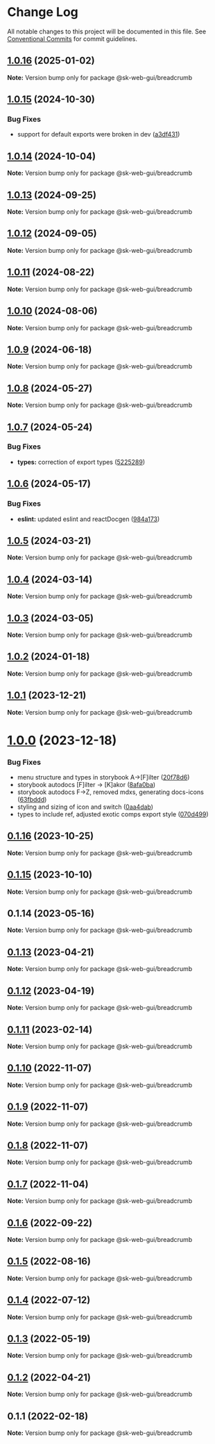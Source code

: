 # Change Log

All notable changes to this project will be documented in this file.
See [Conventional Commits](https://conventionalcommits.org) for commit guidelines.

## [1.0.16](https://github.com/Sundsvallskommun/web-shared-components/compare/@sk-web-gui/breadcrumb@1.0.15...@sk-web-gui/breadcrumb@1.0.16) (2025-01-02)

**Note:** Version bump only for package @sk-web-gui/breadcrumb

## [1.0.15](https://github.com/Sundsvallskommun/web-shared-components/compare/@sk-web-gui/breadcrumb@1.0.14...@sk-web-gui/breadcrumb@1.0.15) (2024-10-30)

### Bug Fixes

- support for default exports were broken in dev ([a3df431](https://github.com/Sundsvallskommun/web-shared-components/commit/a3df431658d2e7650bd14b94ca18af797065bea3))

## [1.0.14](https://github.com/Sundsvallskommun/web-shared-components/compare/@sk-web-gui/breadcrumb@1.0.13...@sk-web-gui/breadcrumb@1.0.14) (2024-10-04)

**Note:** Version bump only for package @sk-web-gui/breadcrumb

## [1.0.13](https://github.com/Sundsvallskommun/web-shared-components/compare/@sk-web-gui/breadcrumb@1.0.12...@sk-web-gui/breadcrumb@1.0.13) (2024-09-25)

**Note:** Version bump only for package @sk-web-gui/breadcrumb

## [1.0.12](https://github.com/Sundsvallskommun/web-shared-components/compare/@sk-web-gui/breadcrumb@1.0.11...@sk-web-gui/breadcrumb@1.0.12) (2024-09-05)

**Note:** Version bump only for package @sk-web-gui/breadcrumb

## [1.0.11](https://github.com/Sundsvallskommun/web-shared-components/compare/@sk-web-gui/breadcrumb@1.0.10...@sk-web-gui/breadcrumb@1.0.11) (2024-08-22)

**Note:** Version bump only for package @sk-web-gui/breadcrumb

## [1.0.10](https://github.com/Sundsvallskommun/web-shared-components/compare/@sk-web-gui/breadcrumb@1.0.9...@sk-web-gui/breadcrumb@1.0.10) (2024-08-06)

**Note:** Version bump only for package @sk-web-gui/breadcrumb

## [1.0.9](https://github.com/Sundsvallskommun/web-shared-components/compare/@sk-web-gui/breadcrumb@1.0.8...@sk-web-gui/breadcrumb@1.0.9) (2024-06-18)

**Note:** Version bump only for package @sk-web-gui/breadcrumb

## [1.0.8](https://github.com/Sundsvallskommun/web-shared-components/compare/@sk-web-gui/breadcrumb@1.0.7...@sk-web-gui/breadcrumb@1.0.8) (2024-05-27)

**Note:** Version bump only for package @sk-web-gui/breadcrumb

## [1.0.7](https://github.com/Sundsvallskommun/web-shared-components/compare/@sk-web-gui/breadcrumb@1.0.6...@sk-web-gui/breadcrumb@1.0.7) (2024-05-24)

### Bug Fixes

- **types:** correction of export types ([5225289](https://github.com/Sundsvallskommun/web-shared-components/commit/52252890b4206faa9bc70111e75f1ef818e0d8fe))

## [1.0.6](https://github.com/Sundsvallskommun/web-shared-components/compare/@sk-web-gui/breadcrumb@1.0.5...@sk-web-gui/breadcrumb@1.0.6) (2024-05-17)

### Bug Fixes

- **eslint:** updated eslint and reactDocgen ([984a173](https://github.com/Sundsvallskommun/web-shared-components/commit/984a17371f052a0cbe23d01fd31722f0fa2a56eb))

## [1.0.5](https://github.com/Sundsvallskommun/web-shared-components/compare/@sk-web-gui/breadcrumb@1.0.4...@sk-web-gui/breadcrumb@1.0.5) (2024-03-21)

**Note:** Version bump only for package @sk-web-gui/breadcrumb

## [1.0.4](https://github.com/Sundsvallskommun/web-shared-components/compare/@sk-web-gui/breadcrumb@1.0.3...@sk-web-gui/breadcrumb@1.0.4) (2024-03-14)

**Note:** Version bump only for package @sk-web-gui/breadcrumb

## [1.0.3](https://github.com/Sundsvallskommun/web-shared-components/compare/@sk-web-gui/breadcrumb@1.0.2...@sk-web-gui/breadcrumb@1.0.3) (2024-03-05)

**Note:** Version bump only for package @sk-web-gui/breadcrumb

## [1.0.2](https://github.com/Sundsvallskommun/web-shared-components/compare/@sk-web-gui/breadcrumb@1.0.1...@sk-web-gui/breadcrumb@1.0.2) (2024-01-18)

**Note:** Version bump only for package @sk-web-gui/breadcrumb

## [1.0.1](https://github.com/Sundsvallskommun/web-shared-components/compare/@sk-web-gui/breadcrumb@1.0.0...@sk-web-gui/breadcrumb@1.0.1) (2023-12-21)

**Note:** Version bump only for package @sk-web-gui/breadcrumb

# [1.0.0](https://github.com/Sundsvallskommun/web-shared-components/compare/@sk-web-gui/breadcrumb@0.1.16...@sk-web-gui/breadcrumb@1.0.0) (2023-12-18)

### Bug Fixes

- menu structure and types in storybook A->[F]ilter ([20f78d6](https://github.com/Sundsvallskommun/web-shared-components/commit/20f78d6f4b143e4db2b1ffacd8b47b8d3130f3d6))
- storybook autodocs [F]ilter -> [K]akor ([8afa0ba](https://github.com/Sundsvallskommun/web-shared-components/commit/8afa0bab8a7c7d829719a7ca474aeaf930660a0a))
- storybook autodocs F->Z, removed mdxs, generating docs-icons ([63fbddd](https://github.com/Sundsvallskommun/web-shared-components/commit/63fbddd93035115ae805d7e21ad73ef426e93a42))
- styling and sizing of icon and switch ([0aa4dab](https://github.com/Sundsvallskommun/web-shared-components/commit/0aa4dab97bb6c1fbc01a22f655baf6248bfd36f2))
- types to include ref, adjusted exotic comps export style ([070d499](https://github.com/Sundsvallskommun/web-shared-components/commit/070d4990ecea5d5ce90ebdd684a381bb8ad95861))

## [0.1.16](https://github.com/Sundsvallskommun/web-shared-components/compare/@sk-web-gui/breadcrumb@0.1.15...@sk-web-gui/breadcrumb@0.1.16) (2023-10-25)

**Note:** Version bump only for package @sk-web-gui/breadcrumb

## [0.1.15](https://github.com/Sundsvallskommun/web-shared-components/compare/@sk-web-gui/breadcrumb@0.1.14...@sk-web-gui/breadcrumb@0.1.15) (2023-10-10)

**Note:** Version bump only for package @sk-web-gui/breadcrumb

## 0.1.14 (2023-05-16)

**Note:** Version bump only for package @sk-web-gui/breadcrumb

## [0.1.13](https://github.com/Sundsvallskommun/web-shared-components/compare/@sk-web-gui/breadcrumb@0.1.12...@sk-web-gui/breadcrumb@0.1.13) (2023-04-21)

**Note:** Version bump only for package @sk-web-gui/breadcrumb

## [0.1.12](https://github.com/Sundsvallskommun/web-shared-components/compare/@sk-web-gui/breadcrumb@0.1.11...@sk-web-gui/breadcrumb@0.1.12) (2023-04-19)

**Note:** Version bump only for package @sk-web-gui/breadcrumb

## [0.1.11](https://github.com/Sundsvallskommun/web-shared-components/compare/@sk-web-gui/breadcrumb@0.1.10...@sk-web-gui/breadcrumb@0.1.11) (2023-02-14)

**Note:** Version bump only for package @sk-web-gui/breadcrumb

## [0.1.10](https://github.com/Sundsvallskommun/web-shared-components/compare/@sk-web-gui/breadcrumb@0.1.9...@sk-web-gui/breadcrumb@0.1.10) (2022-11-07)

**Note:** Version bump only for package @sk-web-gui/breadcrumb

## [0.1.9](https://github.com/Sundsvallskommun/web-shared-components/compare/@sk-web-gui/breadcrumb@0.1.8...@sk-web-gui/breadcrumb@0.1.9) (2022-11-07)

**Note:** Version bump only for package @sk-web-gui/breadcrumb

## [0.1.8](https://github.com/Sundsvallskommun/web-shared-components/compare/@sk-web-gui/breadcrumb@0.1.7...@sk-web-gui/breadcrumb@0.1.8) (2022-11-07)

**Note:** Version bump only for package @sk-web-gui/breadcrumb

## [0.1.7](https://github.com/Sundsvallskommun/web-shared-components/compare/@sk-web-gui/breadcrumb@0.1.6...@sk-web-gui/breadcrumb@0.1.7) (2022-11-04)

**Note:** Version bump only for package @sk-web-gui/breadcrumb

## [0.1.6](https://github.com/Sundsvallskommun/web-shared-components/compare/@sk-web-gui/breadcrumb@0.1.5...@sk-web-gui/breadcrumb@0.1.6) (2022-09-22)

**Note:** Version bump only for package @sk-web-gui/breadcrumb

## [0.1.5](https://github.com/Sundsvallskommun/web-shared-components/compare/@sk-web-gui/breadcrumb@0.1.4...@sk-web-gui/breadcrumb@0.1.5) (2022-08-16)

**Note:** Version bump only for package @sk-web-gui/breadcrumb

## [0.1.4](https://github.com/Sundsvallskommun/web-shared-components/compare/@sk-web-gui/breadcrumb@0.1.3...@sk-web-gui/breadcrumb@0.1.4) (2022-07-12)

**Note:** Version bump only for package @sk-web-gui/breadcrumb

## [0.1.3](https://github.com/Sundsvallskommun/web-shared-components/compare/@sk-web-gui/breadcrumb@0.1.2...@sk-web-gui/breadcrumb@0.1.3) (2022-05-19)

**Note:** Version bump only for package @sk-web-gui/breadcrumb

## [0.1.2](https://github.com/Sundsvallskommun/web-shared-components/compare/@sk-web-gui/breadcrumb@0.1.1...@sk-web-gui/breadcrumb@0.1.2) (2022-04-21)

**Note:** Version bump only for package @sk-web-gui/breadcrumb

## 0.1.1 (2022-02-18)

**Note:** Version bump only for package @sk-web-gui/breadcrumb
